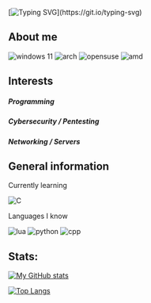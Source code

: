 [![Typing SVG](https://readme-typing-svg.herokuapp.com?font=&size=25&duration=3800&color=097969&center=true&vCenter=true&width=410&height=60&lines=hello,world!)](https://git.io/typing-svg)

## About me
![windows 11](https://img.shields.io/badge/Windows11-FF6600?style=for-the-badge&logo=Windows&logoColor=white)
![arch](https://img.shields.io/badge/Arch_Linux-1793D1?style=for-the-badge&logo=arch-linux&logoColor=white)
![opensuse](https://img.shields.io/badge/openSUSE-167C80?style=for-the-badge&logo=suse&logoColor=white)
![amd](https://img.shields.io/badge/AMD_Ryzen_5-EE2624?style=for-the-badge&logo=amd&logoColor=white)

## Interests
##### Programming
##### Cybersecurity / Pentesting
##### Networking / Servers

## General information

  Currently learning
  
  ![C](https://img.shields.io/badge/C-1BA0D7?style=for-the-badge&logo=C&logoColor=white)

  Languages I know
  
  ![lua](https://img.shields.io/badge/LUA-00599C?&style=for-the-badge&logo=lua&logoColor=white)
  ![python](https://img.shields.io/badge/Python-FFD43B?style=for-the-badge&logo=python&logoColor=blue)
  ![cpp](https://img.shields.io/badge/C++-00599C?&style=for-the-badge&logo=C%2B%2B&logoColor=white)


## Stats:
[![My GitHub stats](https://github-readme-stats.vercel.app/api?username=spiry32&show_icons=true&theme=dracula)](https://github.com/anuraghazra/github-readme-stats)

[![Top Langs](https://github-readme-stats.vercel.app/api/top-langs/?username=spiry32&layout=compact&theme=dracula&langs_count=6)](https://github.com/anuraghazra/github-readme-stats)
